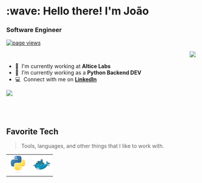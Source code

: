 <h1 align="left" id="title">:wave: Hello there! I'm João</h1>
<h3 align="left">Software Engineer</h3>

<p align="left">
  <a href="https://github.com/johnnytony/johnnytony">
    <img src="https://komarev.com/ghpvc/?username=johnnytony" alt="page views" />
  </a>
</p>

<a href="#johnnytony-title">
  <img src="https://github-readme-stats.vercel.app/api?username=johnnytony&show_icons=true&theme=onedark" align="right" />
</a>

<br>

- :office: &nbsp;I'm currently working at **Altice Labs**
- :seedling: &nbsp;I’m currently working as a **Python Backend DEV**
- :computer: &nbsp;Connect with me on **[LinkedIn](https://www.linkedin.com/in/jo%C3%A3o-ant%C3%B3nio/)**
<a href="#johnnytony-title">
  <img src="https://spotify-github-profile.kittinanx.com/api/view?uid=ujuq241qyia2mvohdnnb4ay7s&cover_image=true&theme=natemoo-re&show_offline=false&background_color=121212&interchange=false&bar_color=53b14f&bar_color_cover=false" align="left" />
</a>

<br>
<br>
<br>
<br>


<h2 align="left" id="johnnytony-tech">Favorite Tech</h2>

> Tools, languages, and other things that I like to work with.
<table>
  <tr>
    <td align="left">
      <!-- Left-aligned image -->
      <img src="./img/python-original.svg" width="48" height="48 alt="Left Image" />
    </td>
    <td align="left">
      <!-- Right-aligned image 1 -->
      <img src="./img/docker-original.svg" width="48" height="48 alt="Right Image 1" />
    </td>
  </tr>
</table>
